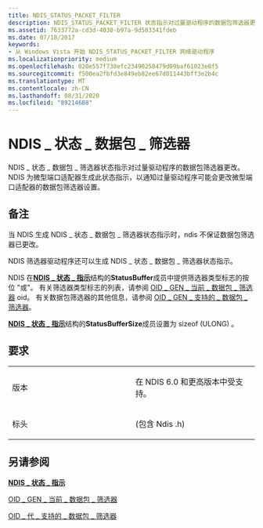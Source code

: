```yaml
---
title: NDIS_STATUS_PACKET_FILTER
description: NDIS_STATUS_PACKET_FILTER 状态指示对过量驱动程序的数据包筛选器更改。
ms.assetid: 7633772a-cd3d-4030-b97a-9d503341fdeb
ms.date: 07/18/2017
keywords:
- 从 Windows Vista 开始 NDIS_STATUS_PACKET_FILTER 网络驱动程序
ms.localizationpriority: medium
ms.openlocfilehash: 020e557f738efc23490258479d09baf61023e8f5
ms.sourcegitcommit: f500ea2fbfd3e849eb82ee67d011443bff3e2b4c
ms.translationtype: MT
ms.contentlocale: zh-CN
ms.lasthandoff: 08/31/2020
ms.locfileid: "89214688"
---
```

# <a name="ndis_status_packet_filter"></a>NDIS \_ 状态 \_ 数据包 \_ 筛选器


NDIS \_ 状态 \_ 数据包 \_ 筛选器状态指示对过量驱动程序的数据包筛选器更改。 NDIS 为微型端口适配器生成此状态指示，以通知过量驱动程序可能会更改微型端口适配器的数据包筛选器设置。

<a name="remarks"></a>备注
-------

当 NDIS 生成 NDIS \_ 状态 \_ 数据包 \_ 筛选器状态指示时，ndis 不保证数据包筛选器已更改。

NDIS 筛选器驱动程序还可以生成 NDIS \_ 状态 \_ 数据包 \_ 筛选器状态指示。

NDIS 在[**NDIS \_ 状态 \_ 指示**](/windows-hardware/drivers/ddi/ndis/ns-ndis-_ndis_status_indication)结构的**StatusBuffer**成员中提供筛选器类型标志的按位 "或"。 有关筛选器类型标志的列表，请参阅 [OID \_ GEN \_ 当前 \_ 数据包 \_ 筛选器](./oid-gen-current-packet-filter.md) oid。 有关数据包筛选器的其他信息，请参阅 [OID \_ GEN \_ 支持的 \_ 数据包 \_ 筛选器](./oid-gen-supported-packet-filters.md)。

[**NDIS \_ 状态 \_ 指示**](/windows-hardware/drivers/ddi/ndis/ns-ndis-_ndis_status_indication)结构的**StatusBufferSize**成员设置为 sizeof (ULONG) 。

<a name="requirements"></a>要求
------------

<table>
<colgroup>
<col width="50%" />
<col width="50%" />
</colgroup>
<tbody>
<tr class="odd">
<td><p>版本</p></td>
<td><p>在 NDIS 6.0 和更高版本中受支持。</p></td>
</tr>
<tr class="even">
<td><p>标头</p></td>
<td> (包含 Ndis .h) </td>
</tr>
</tbody>
</table>

## <a name="see-also"></a>另请参阅


[**NDIS \_ 状态 \_ 指示**](/windows-hardware/drivers/ddi/ndis/ns-ndis-_ndis_status_indication)

[OID \_ GEN \_ 当前 \_ 数据包 \_ 筛选器](./oid-gen-current-packet-filter.md)

[OID \_ 代 \_ 支持的 \_ 数据包 \_ 筛选器](./oid-gen-supported-packet-filters.md)

 

